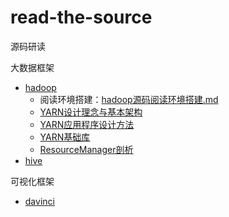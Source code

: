 # read-the-source
源码研读


大数据框架
- [hadoop](./hadoop)
  - 阅读环境搭建：[hadoop源码阅读环境搭建.md](hadoop/hadoop源码阅读环境搭建.md)
  - [YARN设计理念与基本架构](hadoop/YARN设计理念与基本架构.md)
  - [YARN应用程序设计方法](hadoop/YARN应用程序设计方法.md)
  - [YARN基础库](hadoop/YARN基础库.md)
  - [ResourceManager剖析](hadoop/ResourceManager剖析.md)
- [hive](./hive)




可视化框架
- [davinci](./davinci)